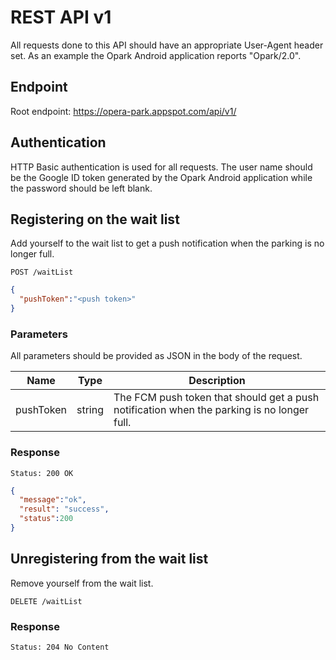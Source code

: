 # REST API v1 #

All requests done to this API should have an appropriate User-Agent
header set. As an example the Opark Android application reports
"Opark/2.0".

## Endpoint ##
Root endpoint: https://opera-park.appspot.com/api/v1/

## Authentication ##

HTTP Basic authentication is used for all requests. The user name
should be the Google ID token generated by the Opark Android
application while the password should be left blank.

## Registering on the wait list ##

Add yourself to the wait list to get a push notification when
the parking is no longer full.
```
POST /waitList
```
``` json
{
  "pushToken":"<push token>"
}
```

### Parameters ###
All parameters should be provided as JSON in the body of the request.

Name | Type | Description
---- | ---- | -----------
pushToken | string | The FCM push token that should get a push notification when the parking is no longer full.

### Response ###
```
Status: 200 OK
```
``` json
{
  "message":"ok",
  "result": "success",
  "status":200
}
```

## Unregistering from the wait list  ##

Remove yourself from the wait list.
```
DELETE /waitList
```

### Response ###

```
Status: 204 No Content
```
